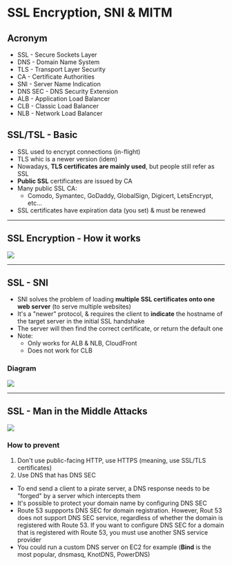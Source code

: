 # SSL Encryption, SNI & MITM

## Acronym
* SSL - Secure Sockets Layer
* DNS - Domain Name System
* TLS - Transport Layer Security
* CA - Certificate Authorities
* SNI - Server Name Indication
* DNS SEC - DNS Security Extension
* ALB - Application Load Balancer
* CLB - Classic Load Balancer
* NLB - Network Load Balancer

## SSL/TSL - Basic
* SSL used to encrypt connections (in-flight)
* TLS whic is a newer version (idem)
* Nowadays, **TLS certificates are mainly used**, but people still refer as SSL
* **Public SSL** certificates are issued by CA
* Many public SSL CA:
  * Comodo, Symantec, GoDaddy, GlobalSign, Digicert, LetsEncrypt, etc...
* SSL certificates have expiration data (you set) & must be renewed

---

## SSL Encryption - How it works
[<img src="https://i.imgur.com/60kHzXa.png">](https://i.imgur.com/60kHzXa.png)

---

## SSL - SNI
* SNI solves the problem of loading **multiple SSL certificates onto one web server** (to serve multiple websites)
* It's a "newer" protocol, & requires the client to **indicate** the hostname of the target server in the initial SSL handshake
* The server will then find the correct certificate, or return the default one
* Note:
  * Only works for ALB & NLB, CloudFront
  * Does not work for CLB
  
### Diagram
[<img src="https://i.imgur.com/VxyWbO5.png">](https://i.imgur.com/VxyWbO5.png)

---

## SSL - Man in the Middle Attacks
[<img src="https://i.imgur.com/TH9ts73.png">](https://i.imgur.com/TH9ts73.png)

### How to prevent
1) Don't use public-facing HTTP, use HTTPS (meaning, use SSL/TLS certificates)
2) Use DNS that has DNS SEC
  * To end send a client to a pirate server, a DNS response needs to be "forged" by a server which intercepts them
  * It's possible to protect your domain name by configuring DNS SEC
  * Route 53 suppports DNS SEC for domain registration. However, Rout 53 does not support DNS SEC service, regardless of whether the domain is registered with Route 53. If you want to configure DNS SEC for a domain that is registered with Route 53, you must use another SNS service provider
  * You could run a custom DNS server on EC2 for example (**Bind** is the most popular, dnsmasq, KnotDNS, PowerDNS)
